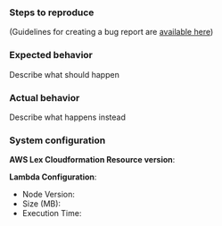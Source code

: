 ### Steps to reproduce

(Guidelines for creating a bug report are [available
here](https://github.com/notonthehighstreet/lambda-lex-cloudformation-resource/blob/master/CONTRIBUTING.md))

### Expected behavior
Describe what should happen

### Actual behavior
Describe what happens instead

### System configuration
**AWS Lex Cloudformation Resource version**:

**Lambda Configuration**:
* Node Version:
* Size (MB):
* Execution Time:
